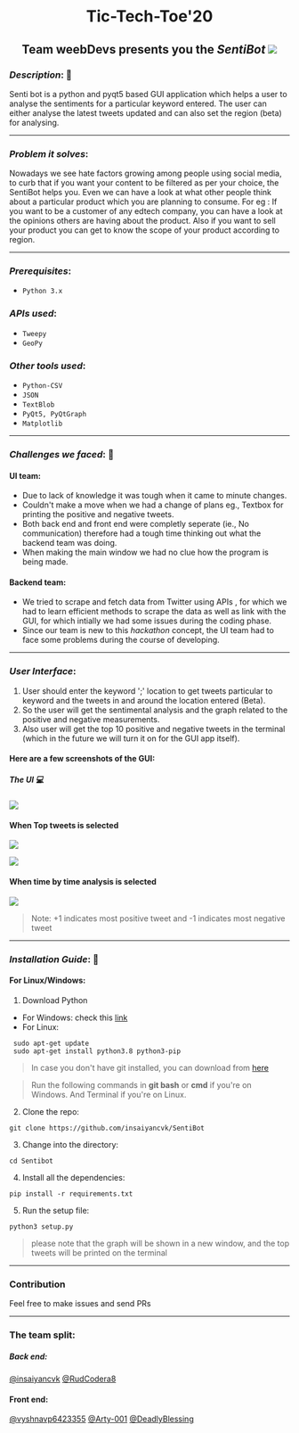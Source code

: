 <div align="center"><H1> Tic-Tech-Toe'20 </H1>
<H2> Team weebDevs presents you the <I>SentiBot </I> <img src="botLogo.png"> </H2></div> 


### *Description*: :newspaper:


Senti bot is a python and pyqt5 based GUI application which helps a user to analyse the sentiments for a particular keyword entered. The user can either analyse the latest tweets updated and can also set the region (beta) for analysing.

---

### *Problem it solves*: 

Nowadays we see hate factors growing among people using social media, to curb that if you want your content to be filtered as per your choice, the SentiBot
helps you. Even we can have a look at what other people think about a particular product which you are planning to consume. For eg : If you want to be a customer of any edtech company, you can have a look at the opinions others are having about the product. Also if you want to sell your product you can get to know the scope of your product according to region. 

---

### *Prerequisites*:
- ```Python 3.x ```

### *APIs used*:
- ```Tweepy```
- ```GeoPy```

### *Other tools used*: 
- ```Python-CSV```
- ```JSON```
- ```TextBlob```
- ```PyQt5, PyQtGraph```
- ```Matplotlib```

---

### *Challenges we faced*: :muscle:

#### UI team:
  - Due to lack of knowledge it was tough when it came to minute changes.
  - Couldn't make a move when we had a change of plans eg., Textbox for printing the positive and negative tweets.
  - Both back end and front end were completly seperate (ie., No communication) therefore had a tough time thinking out what the backend team was doing.
  - When making the main window we had no clue how the program is being made.
#### Backend team:
  - We tried to scrape and fetch data from Twitter using APIs , for which we had  to learn efficient methods to scrape the data as well as link with the GUI, for which intially we had some issues during the coding phase.
  - Since our team is new to this *hackathon* concept, the UI team had to face some problems during the course of developing.

---

### *User Interface*:

1. User should enter the keyword ';' location to get tweets particular to keyword and the tweets in and around the location entered (Beta).
2. So the user will get the sentimental analysis and the graph related to the positive and negative measurements.
3. Also user will get the top 10 positive and negative tweets in the terminal (which in the future we will turn it on for the GUI app itself).

#### Here are a few screenshots of the GUI:

##### The UI :computer:
![](screenshots/UI_resized.png)

#### When Top tweets is selected

![](screenshots/searchUI_resized.png)

![](screenshots/topTweets.png)

#### When time by time analysis is selected

![](screenshots/graph.png)

> Note: +1 indicates most positive tweet and -1 indicates most negative tweet

---

### *Installation Guide*: :wrench:

#### For Linux/Windows:

1. Download Python
  * For Windows: check this [link](https://www.python.org/downloads/)
  * For Linux: 
  
   ``` 
    sudo apt-get update
    sudo apt-get install python3.8 python3-pip      
   ```
> In case you don't have git installed, you can download from [here](https://git-scm.com/downloads)

> Run the following commands in __git bash__ or __cmd__ if you're on Windows. And Terminal if you're on Linux.

2. Clone the repo:

```git clone https://github.com/insaiyancvk/SentiBot ```

3. Change into the directory:

```cd Sentibot```

4. Install all the dependencies:

```pip install -r requirements.txt```

5. Run the setup file:
 
```python3 setup.py``` 

> please note that the graph will be shown in a new window, and the top tweets will be printed on the terminal

---

### Contribution

Feel free to make issues and send PRs

---

### The team split:
##### Back end:
[@insaiyancvk](https://github.com/insaiyancvk) [@RudCodera8](https://github.com/RudCodera8)
#### Front end:
[@vyshnavp6423355](https://github.com/vyshnavp6423355) [@Arty-001](https://github.com/Arty-001) [@DeadlyBlessing](https://github.com/DeadlyBlessing)
